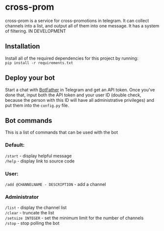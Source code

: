 # cross-prom
cross-prom is a service for cross-promotions in telegram. It can collect channels into a list, and output all of them into one message. It has a system of filtering.
IN DEVELOPMENT


## Installation
Install all of the required dependencies for this project by running:  
`pip install -r requirements.txt`


## Deploy your bot
Start a chat with [BotFather](https://t.me/BotFather) in Telegram and get an API token. Once you've done that, input both the API token and your user ID (double check, because the person with this ID will have all administrative privileges) and put them into the `config.py` file.


## Bot commands
This is a list of commands that can be used with the bot
### Default:
`/start` - display helpful message  
`/help` - display link to source code

### User:
`/add @CHANNELNAME - DESCRIPTION` - add a channel

### Administrator
`/list` - display the channel list  
`/clear` - truncate the list  
`/setsize INTEGER` - set the minimum limit for the number of channels  
`/stop` - stop polling the bot

